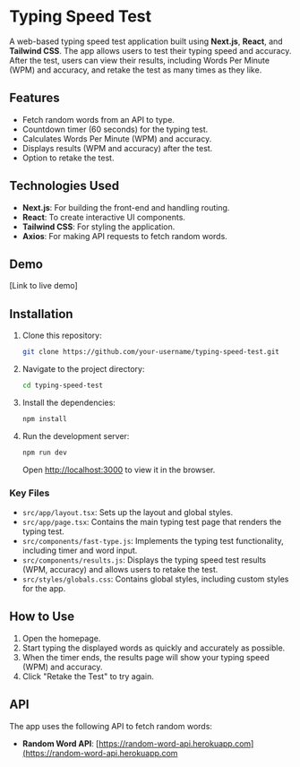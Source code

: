 # Typing Speed Test

A web-based typing speed test application built using **Next.js**, **React**, and **Tailwind CSS**. The app allows users to test their typing speed and accuracy. After the test, users can view their results, including Words Per Minute (WPM) and accuracy, and retake the test as many times as they like.

## Features

- Fetch random words from an API to type.
- Countdown timer (60 seconds) for the typing test.
- Calculates Words Per Minute (WPM) and accuracy.
- Displays results (WPM and accuracy) after the test.
- Option to retake the test.

## Technologies Used

- **Next.js**: For building the front-end and handling routing.
- **React**: To create interactive UI components.
- **Tailwind CSS**: For styling the application.
- **Axios**: For making API requests to fetch random words.

## Demo

[Link to live demo]

## Installation

1. Clone this repository:

    ```bash
    git clone https://github.com/your-username/typing-speed-test.git
    ```

2. Navigate to the project directory:

    ```bash
    cd typing-speed-test
    ```

3. Install the dependencies:

    ```bash
    npm install
    ```

4. Run the development server:

    ```bash
    npm run dev
    ```

    Open [http://localhost:3000](http://localhost:3000) to view it in the browser.


### Key Files

- `src/app/layout.tsx`: Sets up the layout and global styles.
- `src/app/page.tsx`: Contains the main typing test page that renders the typing test.
- `src/components/fast-type.js`: Implements the typing test functionality, including timer and word input.
- `src/components/results.js`: Displays the typing speed test results (WPM, accuracy) and allows users to retake the test.
- `src/styles/globals.css`: Contains global styles, including custom styles for the app.

## How to Use

1. Open the homepage.
2. Start typing the displayed words as quickly and accurately as possible.
3. When the timer ends, the results page will show your typing speed (WPM) and accuracy.
4. Click "Retake the Test" to try again.

## API

The app uses the following API to fetch random words:

- **Random Word API**: [https://random-word-api.herokuapp.com](https://random-word-api.herokuapp.com



